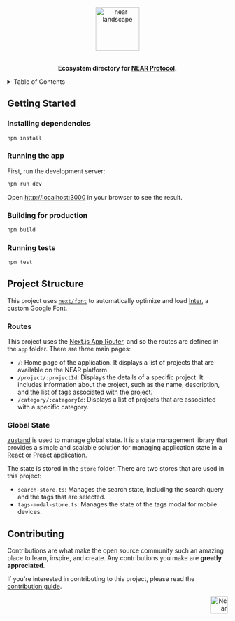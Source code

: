 <!-- markdownlint-disable MD014 -->
<!-- markdownlint-disable MD033 -->
<!-- markdownlint-disable MD041 -->
<!-- markdownlint-disable MD029 -->

<div align="center">

<img src="https://near-directory-nextjs.vercel.app/_next/static/media/logo.0c496378.svg" alt="near landscape" height="100" />
<br />
<br />
  <p>
    <strong>Ecosystem directory for <a href="https://near.org/" target="_blank">NEAR Protocol</a>.</strong>
  </p>

</div>

<details>
  <summary>Table of Contents</summary>

- [Getting Started](#getting-started)
  - [Cloning the repo](#cloning-the-repo)
  - [Installing dependencies](#installing-dependencies)
  - [Running the app](#running-the-app)
- [Project Structure](#project-structure)
  - [Routes](#routes)
  - [Global State](#global-state)
- [Contributing](#contributing)
  
</details>

## Getting Started

### Installing dependencies

```bash
npm install
```

### Running the app

First, run the development server:

```bash
npm run dev
```

Open [http://localhost:3000](http://localhost:3000) in your browser to see the result.

### Building for production

```bash
npm build
```

### Running tests

```bash
npm test
```

## Project Structure

This project uses [`next/font`](https://nextjs.org/docs/basic-features/font-optimization) to automatically optimize and load [Inter](https://fonts.google.com/specimen/Inter), a custom Google Font.

### Routes

This project uses the [Next.js App Router](https://nextjs.org/docs/app), and so the routes are defined in the `app` folder. There are three main pages:

- `/`: Home page of the application. It displays a list of projects that are available on the NEAR platform.
- `/project/:projectId`: Displays the details of a specific project. It includes information about the project, such as the name, description, and the list of tags associated with the project.
- `/category/:categoryId`: Displays a list of projects that are associated with a specific category.

### Global State

[zustand](https://github.com/pmndrs/zustand) is used to manage global state. It is a state management library that provides a simple and scalable solution for managing application state in a React or Preact application.

The state is stored in the `store` folder. There are two stores that are used in this project:

- `search-store.ts`: Manages the search state, including the search query and the tags that are selected.
- `tags-modal-store.ts`: Manages the state of the tags modal for mobile devices.

## Contributing

Contributions are what make the open source community such an amazing place to learn, inspire, and create. Any contributions you make are **greatly appreciated**.

If you're interested in contributing to this project, please read the [contribution guide](./CONTRIBUTING).

<div align="right">
<a href="https://nearbuilders.org" target="_blank">
<img
  src="https://ipfs.near.social/ipfs/bafkreiavh7rnvf4zzb5rjohul7xwrlgz4y6ysdtmdsvpjeqpjtmuvgal7a"
  alt="Near Builders"
  height="40"
/>
</a>
</div>
